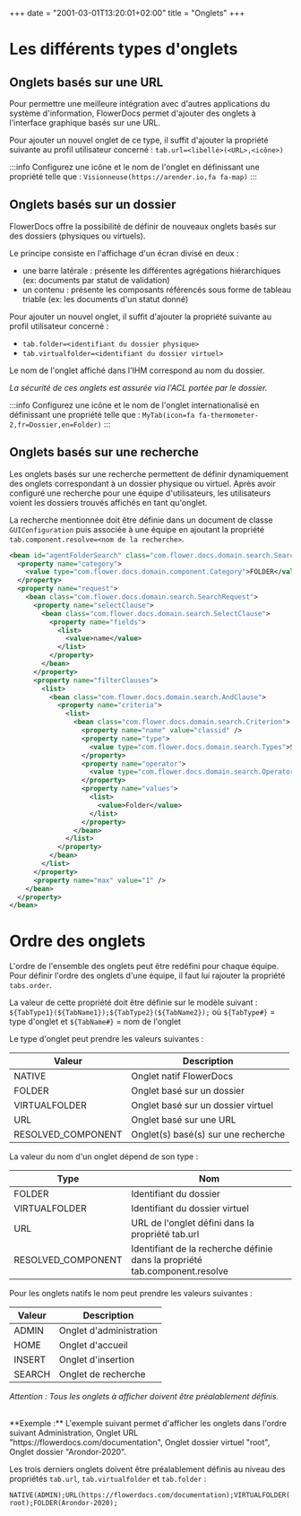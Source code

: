 +++
date = "2001-03-01T13:20:01+02:00"
title = "Onglets"
+++

# Les différents types d'onglets

## Onglets basés sur une URL  

Pour permettre une meilleure intégration avec d'autres applications du système d'information, FlowerDocs permet d'ajouter des onglets à l'interface graphique basés sur une URL.

Pour ajouter un nouvel onglet de ce type, il suffit d'ajouter la propriété suivante au profil utilisateur concerné : ``tab.url=<libellé>(<URL>,<icône>)``

:::info
Configurez une icône et le nom de l'onglet en définissant une propriété telle que : `Visionneuse(https://arender.io,fa fa-map)`
:::


## Onglets basés sur un dossier  

FlowerDocs offre la possibilité de définir de nouveaux onglets basés sur des dossiers (physiques ou virtuels).

Le principe consiste en l'affichage d'un écran divisé en deux : 

*  une barre latérale : présente les différentes agrégations hiérarchiques (ex: documents par statut de validation) 
*  un contenu : présente les composants référencés sous forme de tableau triable (ex: les documents d'un statut donné)


Pour ajouter un nouvel onglet, il suffit d'ajouter la propriété suivante au profil utilisateur concerné : 

* ``tab.folder=<identifiant du dossier physique>``
* ``tab.virtualfolder=<identifiant du dossier virtuel>``

Le nom de l'onglet affiché dans l'IHM correspond au nom du dossier.

*La sécurité de ces onglets est assurée via l'ACL portée par le dossier.*


:::info
Configurez une icône et le nom de l'onglet internationalisé en définissant une propriété telle que : `MyTab(icon=fa fa-thermometer-2,fr=Dossier,en=Folder)`
:::

## Onglets basés sur une recherche  

Les onglets basés sur une recherche permettent de définir dynamiquement des onglets correspondant à un dossier physique ou virtuel.
Après avoir configuré une recherche pour une équipe d'utilisateurs, les utilisateurs voient les dossiers trouvés affichés en tant qu'onglet.

La recherche mentionnée doit être définie dans un document de classe `GUIConfiguration` puis associée à une équipe en ajoutant la propriété `tab.component.resolve=<nom de la recherche>`. 

```xml
<bean id="agentFolderSearch" class="com.flower.docs.domain.search.Search">
  <property name="category">
    <value type="com.flower.docs.domain.component.Category">FOLDER</value>
  </property>
  <property name="request">
    <bean class="com.flower.docs.domain.search.SearchRequest">
      <property name="selectClause">
        <bean class="com.flower.docs.domain.search.SelectClause">
          <property name="fields">
            <list>
              <value>name</value>
            </list>
          </property>
        </bean>
      </property>
      <property name="filterClauses">
        <list>
          <bean class="com.flower.docs.domain.search.AndClause">
            <property name="criteria">
              <list>
                <bean class="com.flower.docs.domain.search.Criterion">
                  <property name="name" value="classid" />
                  <property name="type">
                    <value type="com.flower.docs.domain.search.Types">STRING</value>
                  </property>
                  <property name="operator">
                    <value type="com.flower.docs.domain.search.Operators">EQUALS_TO</value>
                  </property>
                  <property name="values">
                    <list>
                      <value>Folder</value>
                    </list>
                  </property>
                </bean>
              </list>
            </property>
          </bean>
        </list>
      </property>
      <property name="max" value="1" />
    </bean>
  </property>
</bean>
```


# Ordre des onglets 

L'ordre de l'ensemble des onglets peut être redéfini pour chaque équipe. Pour définir l'ordre des onglets d'une équipe, il faut lui rajouter la propriété ``tabs.order``.
 
La valeur de cette propriété doit être définie sur le modèle suivant : ``${TabType1}(${TabName1});${TabType2}(${TabName2});`` où ``${TabType#}`` = type d'onglet et ``${TabName#}`` = nom de l'onglet

Le type d'onglet peut prendre les valeurs suivantes : 

| Valeur              | Description                                     |
|----------------------|-------------------------------------------------|
|NATIVE                | Onglet natif FlowerDocs                             |
|FOLDER                | Onglet basé sur un dossier                      |
|VIRTUALFOLDER         | Onglet basé sur un dossier virtuel              |
|URL                   | Onglet basé sur une URL                         |
|RESOLVED_COMPONENT    | Onglet(s) basé(s) sur une recherche             |


La valeur du nom d'un onglet dépend de son type : 

| Type                 | Nom                                                                |
|----------------------|--------------------------------------------------------------------|
|FOLDER                | Identifiant du dossier                                             |
|VIRTUALFOLDER         | Identifiant du dossier virtuel                                     |
|URL                   | URL de l'onglet défini dans la propriété tab.url                   |
|RESOLVED_COMPONENT    | Identifiant de la recherche définie dans la propriété tab.component.resolve|


Pour les onglets natifs le nom peut prendre les valeurs suivantes : 

| Valeur              | Description                                     |
|----------------------|-------------------------------------------------|
|ADMIN                 | Onglet d'administration                         |
|HOME                  | Onglet d'accueil                                |
|INSERT                | Onglet d'insertion                              |
|SEARCH                | Onglet de recherche                             |

*Attention : Tous les onglets à afficher doivent être préalablement définis.*

<br/>
**Exemple :** L'exemple suivant permet d'afficher les onglets dans l'ordre suivant Administration, Onglet URL "https://flowerdocs.com/documentation", Onglet dossier virtuel "root", Onglet dossier "Arondor-2020".

Les trois derniers onglets doivent être préalablement définis au niveau des propriétés `tab.url`, `tab.virtualfolder` et `tab.folder` :

``NATIVE(ADMIN);URL(https://flowerdocs.com/documentation);VIRTUALFOLDER(root);FOLDER(Arondor-2020);``
